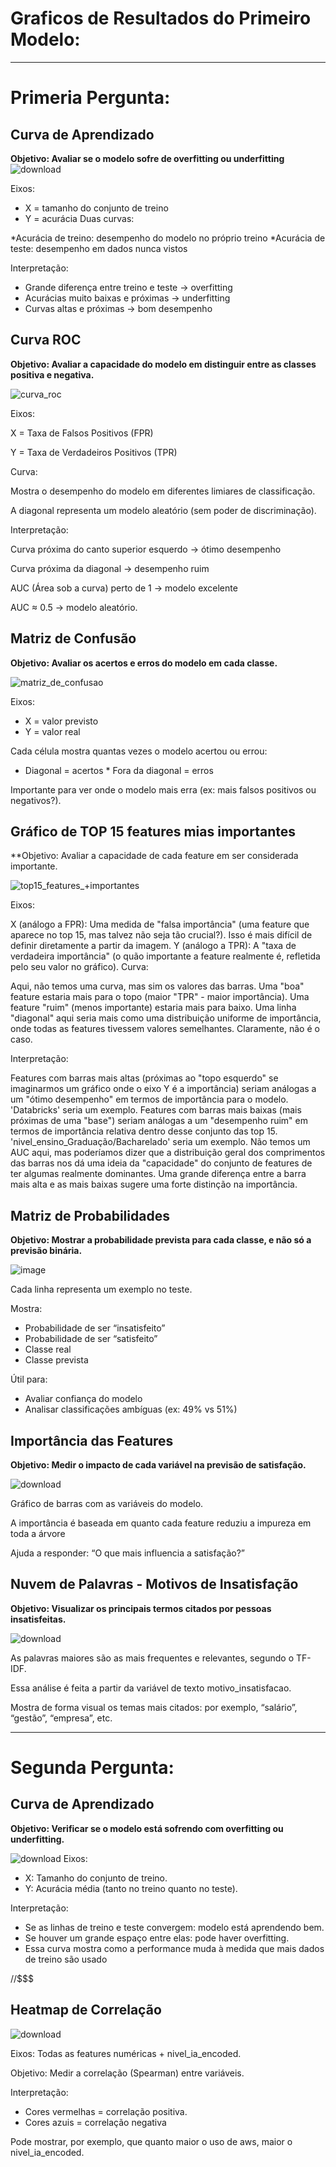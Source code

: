 # Graficos de Resultados do Primeiro Modelo: 

---

# Primeria Pergunta:

## Curva de Aprendizado 
**Objetivo: Avaliar se o modelo sofre de overfitting ou underfitting**
![download](https://github.com/user-attachments/assets/eebb020b-89d8-448a-bce0-0750ddb03298)

 Eixos:
* X = tamanho do conjunto de treino
* Y = acurácia
 Duas curvas:

*Acurácia de treino: desempenho do modelo no próprio treino
*Acurácia de teste: desempenho em dados nunca vistos
 
 Interpretação:
* Grande diferença entre treino e teste → overfitting
* Acurácias muito baixas e próximas → underfitting
* Curvas altas e próximas → bom desempenho


## Curva ROC
**Objetivo: Avaliar a capacidade do modelo em distinguir entre as classes positiva e negativa.**

![curva_roc](https://github.com/user-attachments/assets/c89ee173-2138-40c9-b990-05ecf2e9a11b)

Eixos:

X = Taxa de Falsos Positivos (FPR)

Y = Taxa de Verdadeiros Positivos (TPR)

Curva:

Mostra o desempenho do modelo em diferentes limiares de classificação.

A diagonal representa um modelo aleatório (sem poder de discriminação).

Interpretação:

Curva próxima do canto superior esquerdo → ótimo desempenho

Curva próxima da diagonal → desempenho ruim

AUC (Área sob a curva) perto de 1 → modelo excelente

AUC ≈ 0.5 → modelo aleatório.


## Matriz de Confusão
**Objetivo: Avaliar os acertos e erros do modelo em cada classe.**

![matriz_de_confusao](https://github.com/user-attachments/assets/94e7143f-555e-4db3-8e71-7cddca3f7d11)



Eixos:
 * X = valor previsto
 * Y = valor real
 
 Cada célula mostra quantas vezes o modelo acertou ou errou:
  * Diagonal = acertos    * Fora da diagonal = erros

Importante para ver onde o modelo mais erra (ex: mais falsos positivos ou negativos?).


## Gráfico de TOP 15 features mias importantes
**Objetivo: Avaliar a capacidade de cada feature em ser considerada importante.

![top15_features_+importantes](https://github.com/user-attachments/assets/05e742f4-a98d-4900-8f79-8fc45ad982c9)

Eixos:

X (análogo a FPR): Uma medida de "falsa importância" (uma feature que aparece no top 15, mas talvez não seja tão crucial?). Isso é mais difícil de definir diretamente a partir da imagem.
Y (análogo a TPR): A "taxa de verdadeira importância" (o quão importante a feature realmente é, refletida pelo seu valor no gráfico).
Curva:

Aqui, não temos uma curva, mas sim os valores das barras. Uma "boa" feature estaria mais para o topo (maior "TPR" - maior importância). Uma feature "ruim" (menos importante) estaria mais para baixo.
Uma linha "diagonal" aqui seria mais como uma distribuição uniforme de importância, onde todas as features tivessem valores semelhantes. Claramente, não é o caso.

Interpretação:

Features com barras mais altas (próximas ao "topo esquerdo" se imaginarmos um gráfico onde o eixo Y é a importância) seriam análogas a um "ótimo desempenho" em termos de importância para o modelo. 'Databricks' seria um exemplo.
Features com barras mais baixas (mais próximas de uma "base") seriam análogas a um "desempenho ruim" em termos de importância relativa dentro desse conjunto das top 15. 'nivel_ensino_Graduação/Bacharelado' seria um exemplo.
Não temos um AUC aqui, mas poderíamos dizer que a distribuição geral dos comprimentos das barras nos dá uma ideia da "capacidade" do conjunto de features de ter algumas realmente dominantes. Uma grande diferença entre a barra mais alta e as mais baixas sugere uma forte distinção na importância.



## Matriz de Probabilidades 
**Objetivo: Mostrar a probabilidade prevista para cada classe, e não só a previsão binária.**

![image](https://github.com/user-attachments/assets/96b6046e-1d9e-46ef-beea-2973e59d7434)


Cada linha representa um exemplo no teste.

Mostra: 
* Probabilidade de ser “insatisfeito”
* Probabilidade de ser “satisfeito”
* Classe real
* Classe prevista

Útil para:
* Avaliar confiança do modelo
* Analisar classificações ambíguas (ex: 49% vs 51%)

 ## Importância das Features
**Objetivo: Medir o impacto de cada variável na previsão de satisfação.**

![download](https://github.com/user-attachments/assets/d3ce6a45-74bc-454d-89c8-dda436706f1c)


Gráfico de barras com as variáveis do modelo.

A importância é baseada em quanto cada feature reduziu a impureza em toda a árvore

Ajuda a responder: “O que mais influencia a satisfação?”



## Nuvem de Palavras - Motivos de Insatisfação
**Objetivo: Visualizar os principais termos citados por pessoas insatisfeitas.**

![download](https://github.com/user-attachments/assets/22293fb9-d2bb-490b-93a4-a9f43db45861)


 As palavras maiores são as mais frequentes e relevantes, segundo o TF-IDF.
 
 Essa análise é feita a partir da variável de texto motivo_insatisfacao.
 
 Mostra de forma visual os temas mais citados: por exemplo, “salário”, “gestão”, “empresa”, etc.

---
# Segunda Pergunta:

## Curva de Aprendizado
**Objetivo: Verificar se o modelo está sofrendo com overfitting ou underfitting.**

 ![download](https://github.com/user-attachments/assets/52ca93a9-b9d4-4668-ad61-700ad385e00a)
Eixos:
* X: Tamanho do conjunto de treino.
* Y: Acurácia média (tanto no treino quanto no teste).

Interpretação:
* Se as linhas de treino e teste convergem: modelo está aprendendo bem.
* Se houver um grande espaço entre elas: pode haver overfitting.
* Essa curva mostra como a performance muda à medida que mais dados de treino são usado

//$$$


## Heatmap de Correlação
![download](https://github.com/user-attachments/assets/10d2a5d3-f159-4036-8c98-83985fc743f4)

Eixos: Todas as features numéricas + nivel_ia_encoded.

Objetivo: Medir a correlação (Spearman) entre variáveis.

Interpretação:
* Cores vermelhas = correlação positiva.
* Cores azuis = correlação negativa
  
Pode mostrar, por exemplo, que quanto maior o uso de aws, maior o nivel_ia_encoded.

